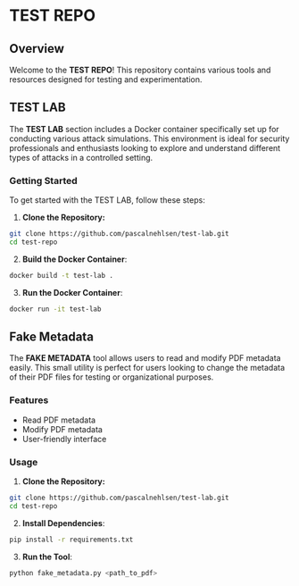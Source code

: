 # TEST REPO

## Overview

Welcome to the **TEST REPO**! This repository contains various tools and resources designed for testing and experimentation.

## TEST LAB

The **TEST LAB** section includes a Docker container specifically set up for conducting various attack simulations. This environment is ideal for security professionals and enthusiasts looking to explore and understand different types of attacks in a controlled setting.

### Getting Started

To get started with the TEST LAB, follow these steps:

1. **Clone the Repository:**

```bash
git clone https://github.com/pascalnehlsen/test-lab.git
cd test-repo
```

2. **Build the Docker Container**:

```bash
docker build -t test-lab .
```

3. **Run the Docker Container**:

```bash
docker run -it test-lab
```

## Fake Metadata

The **FAKE METADATA** tool allows users to read and modify PDF metadata easily. This small utility is perfect for users looking to change the metadata of their PDF files for testing or organizational purposes.

### Features

- Read PDF metadata
- Modify PDF metadata
- User-friendly interface

### Usage

1. **Clone the Repository:**

```bash
git clone https://github.com/pascalnehlsen/test-lab.git
cd test-repo
```

2. **Install Dependencies**:

```bash
pip install -r requirements.txt
```

3. **Run the Tool**:

```bash
python fake_metadata.py <path_to_pdf>
```
